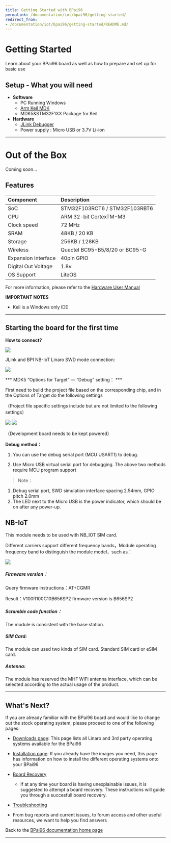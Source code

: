 ```yaml
---
title: Getting Started with BPai96
permalink: /documentation/iot/bpai96/getting-started/
redirect_from:
- /documentation/iot/bpai96/getting-started/README.md/
---
```

# Getting Started

Learn about your BPai96 board as well as how to prepare and set up for basic use

## Setup - What you will need

- **Software**
  - PC Running Windows
  - [Arm Keil MDK](http://www2.keil.com/mdk5)
  - MDK5&STM32F1XX Package for Keil
- **Hardware**
  - [JLink Debugger](https://www.segger.com/products/debug-probes/j-link/)
  - Power supply : Micro USB or 3.7V Li-ion

***

# Out of the Box

Coming soon...

## Features

|   Component          |   Description                   |
|:---------------------|:--------------------------------|
|  SoC                 | STM32F103RCT6 / STM32F103RBT6   |
|  CPU                 | ARM 32-bit CortexTM-M3          |
|  Clock speed         | 72 MHz                          |
|  SRAM                | 48KB / 20 KB                    |
|  Storage             | 256KB / 128KB                   |
|  Wireless            | Quectel BC95-B5/8/20 or BC95-G  |
|  Expansion Interface | 40pin GPIO                      |
|  Digital Out Voltage | 1.8v                            |
|  OS Support          | LiteOS                          |

For more information, please refer to the [Hardware User Manual](../hardware-docs)

**IMPORTANT NOTES**

- Keil is a Windows only IDE

***

## Starting the board for the first time

**How to connect?**

<img src="https://github.com/96boards/documentation/blob/master/iot/bpai96/additional-docs/images/images-hw-user-manual/Interface_line_sequence-en.png?raw=true" data-canonical-src="https://github.com/96boards/documentation/blob/master/iot/bpai96/additional-docs/images/images-hw-user-manual/Interface_line_sequence-en.png?raw=true"/>

JLink and BPI NB-IoT Linaro SWD mode connection:

<img src="https://github.com/96boards/documentation/blob/master/iot/bpai96/additional-docs/images/images-hw-user-manual/connect1.png?raw=true" data-canonical-src="https://github.com/96boards/documentation/blob/master/iot/bpai96/additional-docs/images/images-hw-user-manual/connect1.png?raw=true"/>

*** MDK5 “Options for Target” — “Debug” setting： ***

First need to build the project file based on the corresponding chip, and in the Options of Target do the following settings

（Project file specific settings include but are not limited to the following settings）

<img src="https://github.com/96boards/documentation/blob/master/iot/bpai96/additional-docs/images/images-hw-user-manual/debug_setting_1.png?raw=true" data-canonical-src="https://github.com/96boards/documentation/blob/master/iot/bpai96/additional-docs/images/images-hw-user-manual/debug_setting_1.png?raw=true"/>
<img src="https://github.com/96boards/documentation/blob/master/iot/bpai96/additional-docs/images/images-hw-user-manual/debug_setting_1.png?raw=true" data-canonical-src="https://github.com/96boards/documentation/blob/master/iot/bpai96/additional-docs/images/images-hw-user-manual/debug_setting_1.png?raw=true"/>

（Development board needs to be kept powered）

**Debug method：**

1.	You can use the debug serial port (MCU USART1) to debug.

2.	Use Micro USB virtual serial port for debugging.
The above two methods require MCU program support

> Note：
1.	Debug serial port, SWD simulation interface spacing 2.54mm, GPIO pitch 2.0mm
2.	The LED next to the Micro USB is the power indicator, which should be on after any power-up.
 

## NB-IoT

This module needs to be used with NB_IOT SIM card.

Different carriers support different frequency bands，Module operating frequency band to distinguish the module model，such as：

<img src="https://github.com/96boards/documentation/blob/master/iot/bpai96/additional-docs/images/images-hw-user-manual/Band.png?raw=true" data-canonical-src="https://github.com/96boards/documentation/blob/master/iot/bpai96/additional-docs/images/images-hw-user-manual/Band.png?raw=true"/>

##### Firmware version：

Query firmware instructions：AT+CGMR

Result：V100R100C10B656SP2  firmware version is B656SP2

##### Scramble code function：

The module is consistent with the base station.

##### SIM Card:

The module can used two kinds of SIM card. Standard SIM card or eSIM card.

##### Antenna:

The module has reserved the MHF WiFi antenna interface, which can be selected according to the actual usage of the product.

***

## What's Next?

If you are already familiar with the BPai96 board and would like to change out the stock operating system, please proceed to one of the following pages:

- [Downloads page](../downloads/): This page lists all Linaro and 3rd party operating systems available for the BPai96
- [Installation page](../installation/): If you already have the images you need, this page has information on how to install the different operating systems onto your BPai96
- [Board Recovery](../installation/)
   - If at any time your board is having unexplainable issues, it is suggested to attempt a board recovery. These instructions will guide you through a succesfull board recovery.
- [Troubleshooting](../support/)

- From bug reports and current issues, to forum access and other useful resources, we want to help you find answers

Back to the [BPai96 documentation home page](../)

***   
